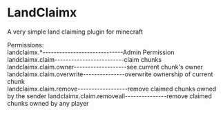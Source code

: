 # LandClaimx
A very simple land claiming plugin for minecraft

Permissions:  
landclaimx.*-----------------------------Admin Permission  
landclaimx.claim-------------------------claim chunks  
landclaimx.claim.owner-------------------see current chunk's owner  
landclaimx.claim.overwrite---------------overwrite ownership of current chunk  
landclaimx.claim.remove------------------remove claimed chunks owned by the sender
landclaimx.claim.removeall---------------remove claimed chunks owned by any player
